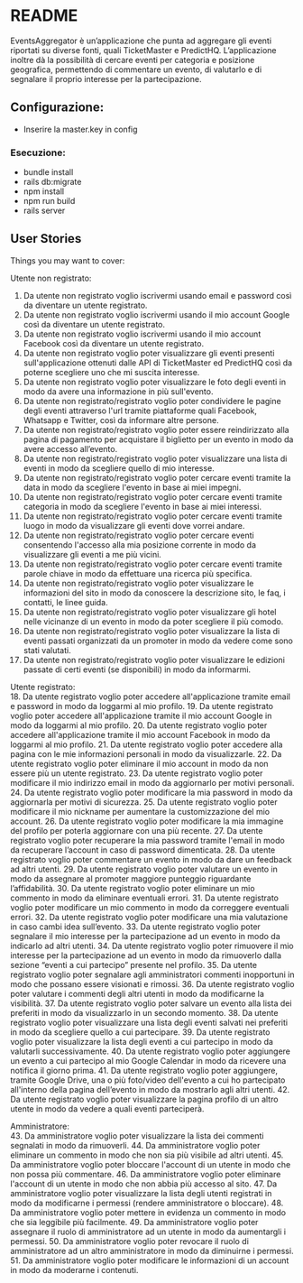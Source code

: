 # README

EventsAggregator è un’applicazione che punta ad aggregare gli eventi riportati su diverse fonti, quali TicketMaster e PredictHQ. L’applicazione inoltre dà la possibilità di cercare eventi per categoria e posizione geografica, permettendo di commentare un evento, di valutarlo e di segnalare il proprio interesse per la partecipazione.

## Configurazione:

* Inserire la master.key in config

### Esecuzione:

* bundle install
* rails db:migrate 
* npm install
* npm run build
* rails server

## User Stories

Things you may want to cover:

Utente non registrato:  
1. Da utente non registrato voglio iscrivermi usando email e password così da diventare un utente  registrato.
2. Da utente non registrato voglio iscrivermi usando il mio account Google così da diventare un  utente registrato.
3. Da utente non registrato voglio iscrivermi usando il mio account Facebook così da diventare un utente registrato.
4. Da utente non registrato voglio poter visualizzare gli eventi presenti sull'applicazione ottenuti dalle API di TicketMaster ed PredictHQ così da poterne scegliere uno che mi suscita interesse.
5. Da utente non registrato voglio poter visualizzare le foto degli eventi in modo da avere una informazione in più sull'evento.
6. Da utente non registrato/registrato voglio poter condividere le pagine degli eventi attraverso l'url tramite piattaforme quali Facebook, Whatsapp e Twitter, così da informare altre persone.
7. Da utente non registrato/registrato voglio poter essere reindirizzato alla pagina di pagamento per acquistare il biglietto per un evento in modo da avere accesso all’evento.
8. Da utente non registrato/registrato voglio poter visualizzare una lista di eventi in modo da scegliere quello di mio interesse.
9. Da utente non registrato/registrato voglio poter cercare eventi tramite la data in modo da scegliere l'evento in base ai miei impegni.
10. Da utente non registrato/registrato voglio poter cercare eventi tramite categoria in modo da scegliere l'evento in base ai miei interessi.
11. Da utente non registrato/registrato voglio poter cercare eventi tramite luogo in modo da visualizzare gli eventi dove vorrei andare.
12. Da utente non registrato/registrato voglio poter cercare eventi consentendo l'accesso alla mia posizione corrente in modo da visualizzare gli eventi a me più vicini.
13. Da utente non registrato/registrato voglio poter cercare eventi tramite parole chiave in modo da effettuare una ricerca più specifica.
14. Da utente non registrato/registrato voglio poter visualizzare le informazioni del sito in modo da conoscere la descrizione sito, le faq, i  contatti, le linee guida.
15. Da utente non registrato/registrato voglio poter visualizzare gli hotel nelle vicinanze di un evento in modo da poter scegliere il più comodo.
16. Da utente non registrato/registrato voglio poter visualizzare la lista di eventi passati organizzati da un promoter in modo da vedere come sono stati valutati.
17. Da utente non registrato/registrato voglio poter visualizzare le edizioni passate di certi eventi (se disponibili) in modo da informarmi.

Utente registrato:  
18. Da utente registrato voglio poter accedere all'applicazione tramite email e password in modo da loggarmi al mio profilo.
19. Da utente registrato voglio poter accedere all'applicazione tramite il mio account Google in modo da loggarmi al mio profilo. 
20. Da utente registrato voglio poter accedere all'applicazione tramite il mio account Facebook in modo da loggarmi al mio profilo. 
21. Da utente registrato voglio poter accedere alla pagina con le mie informazioni personali in modo da visualizzarle.
22. Da utente registrato voglio poter eliminare il mio account in modo da non essere più un utente registrato.
23. Da utente registrato voglio poter modificare il mio indirizzo email in modo da aggiornarlo per motivi personali.
24. Da utente registrato voglio poter modificare la mia password in modo da aggiornarla per motivi di sicurezza.
25. Da utente registrato voglio poter modificare il mio nickname per aumentare la customizzazione del mio account.
26. Da utente registrato voglio poter modificare la mia immagine del profilo per poterla aggiornare con una più recente.
27. Da utente registrato voglio poter recuperare la mia password tramite l'email in modo da recuperare l’account in caso di password dimenticata.
28. Da utente registrato voglio poter commentare un evento  in modo da dare un feedback ad altri utenti.
29. Da utente registrato voglio poter valutare un evento in modo da assegnare al promoter maggiore punteggio riguardante l’affidabilità.
30. Da utente registrato voglio poter eliminare un mio commento in modo da eliminare eventuali errori.
31. Da utente registrato voglio poter modificare un mio commento in modo da correggere eventuali errori.
32. Da utente registrato voglio poter modificare una mia valutazione in caso cambi idea sull’evento.
33. Da utente registrato voglio poter segnalare il mio interesse per la partecipazione ad un evento in modo da indicarlo ad altri utenti.
34. Da utente registrato voglio poter rimuovere il mio interesse per la partecipazione ad un evento in modo da rimuoverlo dalla sezione “eventi a cui partecipo” presente nel profilo.
35. Da utente registrato voglio poter segnalare agli amministratori commenti inopportuni in modo che possano essere visionati e rimossi.
36. Da utente registrato voglio poter valutare i commenti degli altri utenti in modo da modificarne la  visibilità.
37. Da utente registrato voglio poter salvare un evento alla lista dei preferiti in modo da visualizzarlo in un secondo momento. 
38. Da utente registrato voglio poter visualizzare una lista degli eventi salvati nei preferiti in modo da scegliere quello a cui partecipare.
39. Da utente registrato voglio poter visualizzare la lista degli eventi a cui partecipo in modo da valutarli successivamente.
40. Da utente registrato voglio poter aggiungere un evento a cui partecipo al mio Google Calendar in modo da ricevere una notifica il giorno prima.
41. Da utente registrato voglio poter aggiungere, tramite Google Drive, una o più foto/video dell'evento a cui ho partecipato all'interno della pagina dell’evento in modo da mostrarlo agli altri utenti.
42. Da utente registrato voglio poter visualizzare la pagina profilo di un altro utente in modo da vedere a quali eventi parteciperà.

Amministratore:  
43. Da amministratore voglio poter visualizzare la lista dei commenti segnalati in modo da rimuoverli.
44. Da amministratore voglio poter eliminare un commento in modo che non sia più visibile ad altri utenti.
45. Da amministratore voglio poter bloccare l'account di un utente in modo che non possa più  commentare.
46. Da amministratore voglio poter eliminare l'account di un utente in modo che non abbia più accesso al sito.
47. Da amministratore voglio poter visualizzare la lista degli utenti registrati in modo da modificarne i permessi (rendere amministratore o bloccare).
48. Da amministratore voglio poter mettere in evidenza un commento in modo che sia leggibile più facilmente.
49. Da amministratore voglio poter assegnare il ruolo di amministratore ad un utente in modo da aumentargli i permessi.
50. Da amministratore voglio poter revocare il ruolo di amministratore ad un altro amministratore in modo da diminuirne i permessi.
51. Da amministratore voglio poter modificare le informazioni di un account in modo da moderarne i contenuti.

